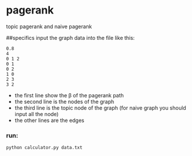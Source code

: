 # pagerank
topic pagerank and naive pagerank

##specifics
input the graph data into the file like this:

```
0.8
4
0 1 2
0 1
0 2
1 0
2 3
3 2
```

* the first line show the β of the pagerank path
* the second line is the nodes of the graph
* the third line is the topic node of the graph (for naive graph you should input all the node)
* the other lines are the edges


### run:

```py
python calculator.py data.txt
```
